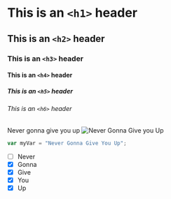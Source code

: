 # This is an `<h1>` header
## This is an `<h2>` header
### This is an `<h3>` header
#### This is an `<h4>` header
##### This is an `<h5>` header
###### This is an `<h6>` header
Never gonna give you up
![Never Gonna Give you Up](https://d2cdo4blch85n8.cloudfront.net/wp-content/uploads/2021/02/Rick-Astley-Music-Video-Remastered-in-4K-Featured-image.jpg)
```javascript
var myVar = "Never Gonna Give You Up";
```
- [ ] Never
- [X] Gonna
- [X] Give
- [X] You
- [X] Up
